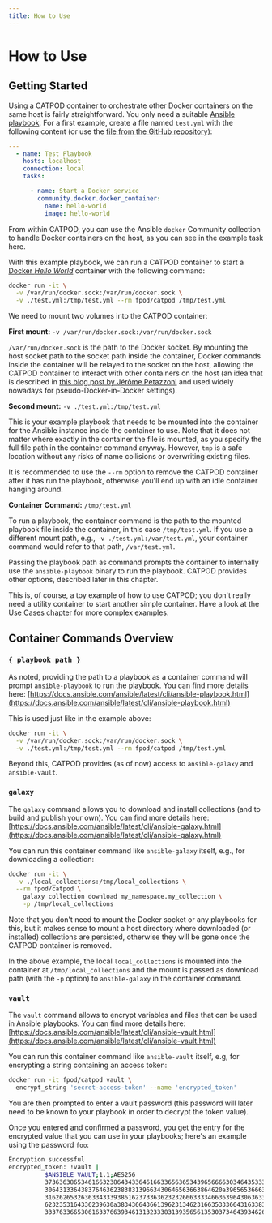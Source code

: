 ```yaml
---
title: How to Use
---
```


# How to Use

## Getting Started

Using a CATPOD container to orchestrate other Docker containers on the same host is fairly straightforward. You only need a suitable [Ansible playbook](https://docs.ansible.com/ansible/latest/playbook_guide/index.html). For a first example, create a file named `test.yml` with the following content (or use the [file from the GitHub repository](https://raw.githubusercontent.com/fpodschwadek/catpod/refs/heads/main/test.yml)):

```yml
---
  - name: Test Playbook
    hosts: localhost
    connection: local
    tasks:

      - name: Start a Docker service
        community.docker.docker_container:
          name: hello-world
          image: hello-world
```

From within CATPOD, you can use the Ansible `docker` Community collection to handle Docker containers on the host, as you can see in the example task here.

With this example playbook, we can run a CATPOD container to start a [Docker *Hello World*](https://hub.docker.com/_/hello-world) container with the following command:

```sh
docker run -it \
  -v /var/run/docker.sock:/var/run/docker.sock \
  -v ./test.yml:/tmp/test.yml --rm fpod/catpod /tmp/test.yml
```

We need to mount two volumes into the CATPOD container:

**First mount:** `-v /var/run/docker.sock:/var/run/docker.sock`

`/var/run/docker.sock` is the path to the Docker socket. By mounting the host socket path to the socket path inside the container, Docker commands inside the container will be relayed to the socket on the host, allowing the CATPOD container to interact with other containers on the host (an idea that is described in [this blog post by Jérôme Petazzoni](https://jpetazzo.github.io/2015/09/03/do-not-use-docker-in-docker-for-ci/#the-socket-solution) and used widely nowadays for pseudo-Docker-in-Docker settings).

**Second mount:** `-v ./test.yml:/tmp/test.yml`

This is your example playbook that needs to be mounted into the container for the Ansible instance inside the container to use. Note that it does not matter where exactly in the container the file is mounted, as you specify the full file path in the container command anyway. However, `tmp` is a safe location without any risks of name collisions or overwriting existing files.

It is recommended to use the `--rm` option to remove the CATPOD container after it has run the playbook, otherwise you'll end up with an idle container hanging around.

**Container Command:** `/tmp/test.yml`

To run a playbook, the container command is the path to the mounted playbook file inside the container, in this case `/tmp/test.yml`. If you use a different mount path, e.g., `-v ./test.yml:/var/test.yml`, your container command would refer to that path, `/var/test.yml`. 

Passing the playbook path as command prompts the container to internally use the `ansible-playbook` binary to run the playbook. CATPOD provides other options, described later in this chapter.

This is, of course, a toy example of how to use CATPOD; you don't really need a utility container to start another simple container. Have a look at the [Use Cases chapter](use-cases.html) for more complex examples.

## Container Commands Overview

### `{ playbook path }`

As noted, providing the path to a playbook as a container command will prompt `ansible-playbook` to run the playbook. You can find more details here: [https://docs.ansible.com/ansible/latest/cli/ansible-playbook.html](https://docs.ansible.com/ansible/latest/cli/ansible-playbook.html)

This is used just like in the example above:

```sh
docker run -it \
  -v /var/run/docker.sock:/var/run/docker.sock \
  -v ./test.yml:/tmp/test.yml --rm fpod/catpod /tmp/test.yml
```

Beyond this, CATPOD provides (as of now) access to `ansible-galaxy` and `ansible-vault`.

### `galaxy`

The `galaxy` command allows you to download and install collections (and to build and publish your own). You can find more details here: [https://docs.ansible.com/ansible/latest/cli/ansible-galaxy.html](https://docs.ansible.com/ansible/latest/cli/ansible-galaxy.html)

You can run this container command like `ansible-galaxy` itself, e.g., for downloading a collection:

```sh
docker run -it \
  -v ./local_collections:/tmp/local_collections \
  --rm fpod/catpod \
    galaxy collection download my_namespace.my_collection \
    -p /tmp/local_collections
```

Note that you don't need to mount the Docker socket or any playbooks for this, but it makes sense to mount a host directory where downloaded (or installed) collections are persisted, otherwise they will be gone once the CATPOD container is removed. 

In the above example, the local `local_collections` is mounted into the container at `/tmp/local_collections` and the mount is passed as download path (with the `-p` option) to `ansible-galaxy` in the container command.

### `vault`

The `vault` command allows to encrypt variables and files that can be used in Ansible playbooks. You can find more details here: [https://docs.ansible.com/ansible/latest/cli/ansible-vault.html](https://docs.ansible.com/ansible/latest/cli/ansible-vault.html)

You can run this container command like `ansible-vault` itself, e.g, for encrypting a string containing an access token:

```sh
docker run -it fpod/catpod vault \
  encrypt_string 'secret-access-token' --name 'encrypted_token'
```

You are then prompted to enter a vault password (this password will later need to be known to your playbook in order to decrypt the token value).

Once you entered and confirmed a password, you get the entry for the encrypted value that you can use in your playbooks; here's an example using the password `foo`:

```sh
Encryption successful
encrypted_token: !vault |
          $ANSIBLE_VAULT;1.1;AES256
          37363638653461663238643433646166336563653439656666303464353331393932653332643033
          3064313364383764636238383139663430646563663864620a396565366633613833653035613762
          31626265326363343339386162373363623232666333346636396430636337646539376362663739
          6232353164336239630a383436643661396231346231663533366431633839633737363261373362
          33376336653061633766393461313233383139356561353037346439346266323630
```
